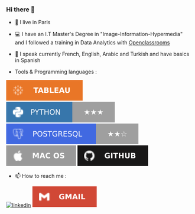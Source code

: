 ### Hi there 👋

<!--
**Randasabag/Randasabag** is a ✨ _special_ ✨ repository because its `README.md` (this file) appears on your GitHub profile.

Here are some ideas to get you started:-->

- 📍 I live in Paris
<!--saut de ligne -->

- 💻 I have an I.T Master's Degree in "Image-Information-Hypermedia" and I followed a training in Data Analytics with [Openclassrooms](https://www.openclassrooms.com/) 
<!--saut de ligne -->

- 💬 I speak currently French, English, Arabic and Turkish and have basics in Spanish
<!--saut de ligne -->

- Tools & Programming languages :
<!--saut de ligne -->
[![tableau](https://raw.githubusercontent.com/Randasabag/img/main/Tableaup.svg)](https://www.tableau.com/)
[![python](https://raw.githubusercontent.com/Randasabag/img/main/pyton.svg)](https://www.python.org/)
[![postgresql](https://raw.githubusercontent.com/Randasabag/img/main/PostgreSQL.svg)](https://www.postgresql.org/)
[![macos](https://raw.githubusercontent.com/Randasabag/img/main/MacOS.svg)](https://www.apple.com/)
[![github](https://raw.githubusercontent.com/Randasabag/img/main/Github.svg)](https://github.com/Randasabag)
<!--saut de ligne -->

- 📫 How to reach me :   
                 <!--saut de ligne -->

[![linkedin](https://user-images.githubusercontent.com/72505892/206494075-93a228cd-7a13-4fad-942a-d7d0217ec34d.svg)](https://www.linkedin.com/in/randa-alsabbagh/)         [![gmail](https://raw.githubusercontent.com/Randasabag/img/69af9ef3b86cabf15db41afa43a83ffab0b08d11/gmail.svg)](mailto:alsabbaghranda@gmail.com)



<!--![visitors](https://visitor-badge.glitch.me/badge?page_id=page.randasabag.visitor-badge&left_color=blue&right_color=purple)-->





